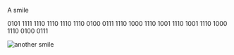 A smile

0101 1111 1110
1110
1110
1110
0100 0111 1110
1000 1110
1001 1110
1001 1110
1000 1110
0100 0111

![another smile](https://github.com/user-attachments/assets/56bb3c67-1f42-4cda-964d-9b540ad74321)
